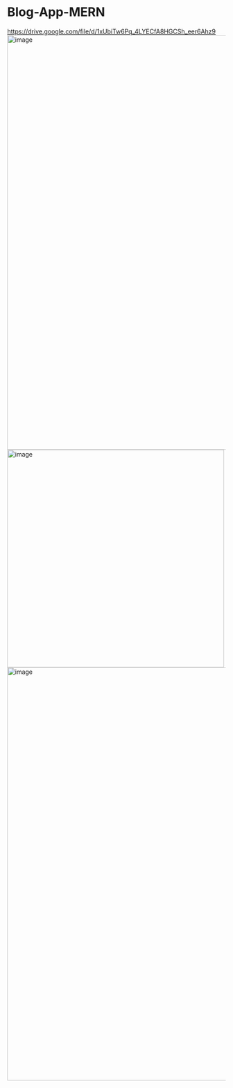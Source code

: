 # Blog-App-MERN
https://drive.google.com/file/d/1xUbiTw6Pq_4LYECfA8HGCSh_eer6Ahz9
<img width="953" alt="image" src="https://github.com/shalinichahar/Blog-App-MERN/assets/70834279/50f3cb93-9082-455d-b658-dc8038fc3d79">
<img width="500" alt="image" src="https://github.com/shalinichahar/Blog-App-MERN/assets/70834279/c1bd59f6-1294-4423-b71b-3a3ae7ec16c5">
<img width="950" alt="image" src="https://github.com/shalinichahar/Blog-App-MERN/assets/70834279/6c673d99-e332-49ba-b192-a1a95d3b4ade">

